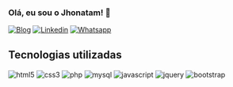 
### Olá, eu sou o Jhonatam! 👋


[![Blog](https://img.shields.io/badge/website-000000?style=for-the-badge&logo=About.me&logoColor=white)](https://jhonatamdev.000webhostapp.com/)
[![Linkedin](https://img.shields.io/badge/LinkedIn-0077B5?style=for-the-badge&logo=linkedin&logoColor=white)](https://www.linkedin.com/in/jhonatam-rezende-da-fonseca-02b57039/)
[![Whatsapp](https://img.shields.io/badge/WhatsApp-25D366?style=for-the-badge&logo=whatsapp&logoColor=white)](https://api.whatsapp.com/send?phone=5582988326703)

## Tecnologias utilizadas

<div>
	<img align="center" alt="html5" src="https://img.shields.io/badge/HTML5-E34F26?style=for-the-badge&logo=html5&logoColor=white" >
	<img align="center" alt="css3" src="https://img.shields.io/badge/CSS3-1572B6?style=for-the-badge&logo=css3&logoColor=white" >
	<img align="center" alt="php" src="https://img.shields.io/badge/PHP-777BB4?style=for-the-badge&logo=php&logoColor=white" >
	<img align="center" alt="mysql" src="https://img.shields.io/badge/MySQL-005C84?style=for-the-badge&logo=mysql&logoColor=white" >
	<img align="center" alt="javascript" src="https://img.shields.io/badge/JavaScript-F7DF1E?style=for-the-badge&logo=javascript&logoColor=black" >
	<img align="center" alt="jquery" src="https://img.shields.io/badge/jQuery-0769AD?style=for-the-badge&logo=jquery&logoColor=white" >
	<img align="center" alt="bootstrap" src="https://img.shields.io/badge/Bootstrap-563D7C?style=for-the-badge&logo=bootstrap&logoColor=white" >
</div>
